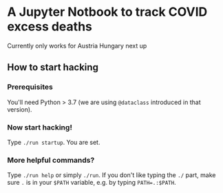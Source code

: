 # A Jupyter Notbook to track COVID excess deaths

Currently only works for Austria
Hungary next up

## How to start hacking

### Prerequisites

You'll need Python &gt; 3.7 (we are using `@dataclass` introduced in that version).

### Now start hacking!

Type `./run startup`. You are set.

### More helpful commands?

Type `./run help` or simply `./run`. If you don't like typing the `./` part, make sure `.` is in your `$PATH` variable, e.g. by typing `PATH=.:$PATH`.
